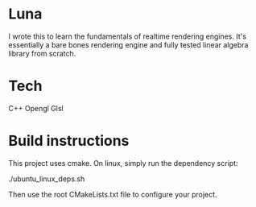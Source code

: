 # Luna
I wrote this to learn the fundamentals of realtime rendering engines. It's essentially a bare bones rendering engine and fully tested linear algebra library from scratch.

# Tech
C++
Opengl
Glsl

# Build instructions
This project uses cmake. On linux, simply run the dependency script:

./ubuntu_linux_deps.sh

Then use the root CMakeLists.txt file to configure your project.
